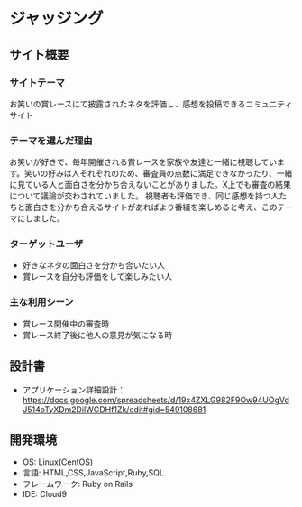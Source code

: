 # ジャッジング

## サイト概要

### サイトテーマ
お笑いの賞レースにて披露されたネタを評価し、感想を投稿できるコミュニティサイト

### テーマを選んだ理由
お笑いが好きで、毎年開催される賞レースを家族や友達と一緒に視聴しています。笑いの好みは人それぞれのため、審査員の点数に満足できなかったり、一緒に見ている人と面白さを分かち合えないことがありました。X上でも審査の結果について議論が交わされていました。
視聴者も評価でき、同じ感想を持つ人たちと面白さを分かち合えるサイトがあればより番組を楽しめると考え、このテーマにしました。

### ターゲットユーザ
* 好きなネタの面白さを分かち合いたい人
* 賞レースを自分も評価をして楽しみたい人

### 主な利用シーン
* 賞レース開催中の審査時
* 賞レース終了後に他人の意見が気になる時
 
## 設計書
* アプリケーション詳細設計：https://docs.google.com/spreadsheets/d/19x4ZXLG982F9Ow94UOgVdJ514oTyXDm2DilWGDHf1Zk/edit#gid=549108681

## 開発環境 
* OS: Linux(CentOS)
* 言語: HTML,CSS,JavaScript,Ruby,SQL
* フレームワーク: Ruby on Rails
* IDE: Cloud9
